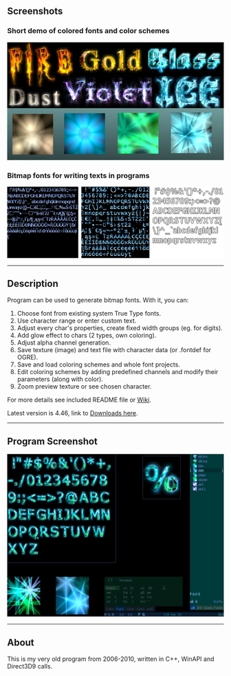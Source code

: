 ## Screenshots ##

### Short demo of colored fonts and color schemes ###

![demo](https://raw.githubusercontent.com/cryham/crystalfont/master/screens/42preview.jpg)

### Bitmap fonts for writing texts in programs ###

![fonts](https://raw.githubusercontent.com/cryham/crystalfont/master/screens/46fonts.jpg)

---

## Description ##

Program can be used to generate bitmap fonts. With it, you can:
  1. Choose font from existing system True Type fonts.
  1. Use character range or enter custom text.
  1. Adjust every char's properties, create fixed width groups (eg. for digits).
  1. Add glow effect to chars (2 types, own coloring).
  1. Adjust alpha channel generation.
  1. Save texture (image) and text file with character data (or .fontdef for OGRE).
  1. Save and load coloring schemes and whole font projects.
  1. Edit coloring schemes by adding predefined channels and modify their parameters (along with color).
  1. Zoom preview texture or see chosen character.

For more details see included README file or [Wiki](https://github.com/cryham/crystalfont/wiki).

Latest version is 4.46, link to [Downloads here](https://github.com/cryham/crystalfont/releases).

---

## Program Screenshot ##

![program](https://raw.githubusercontent.com/cryham/crystalfont/master/screens/42program.jpg)

---

## About ##

This is my very old program from 2006-2010, written in C++, WinAPI and Direct3D9 calls.
